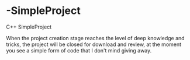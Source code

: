 # -SimpleProject
С++ SimpleProject

When the project creation stage reaches the level of deep knowledge and tricks, the project will be closed for download and review, at the moment you see a simple form of code that I don't mind giving away.